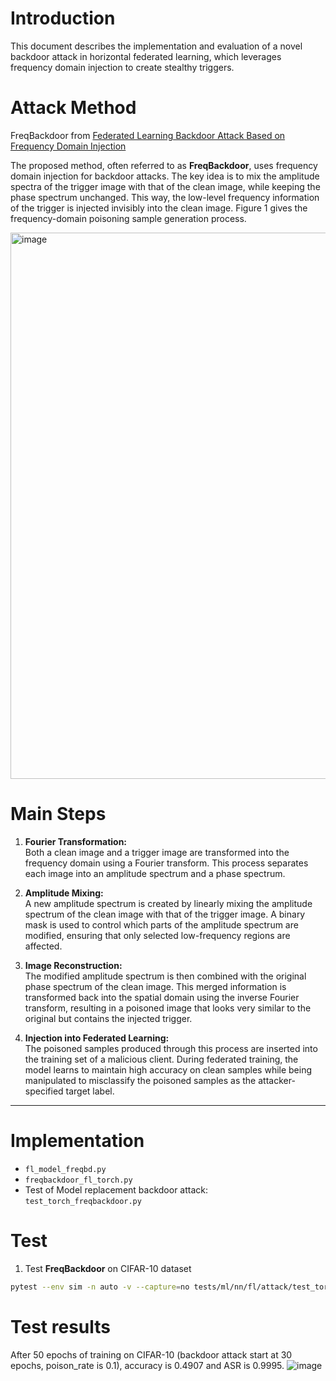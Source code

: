 # Introduction

This document describes the implementation and evaluation of a novel backdoor attack in horizontal federated learning, which leverages frequency domain injection to create stealthy triggers.

# Attack Method

FreqBackdoor from [Federated Learning Backdoor Attack Based on Frequency Domain Injection](https://www.mdpi.com/1099-4300/26/2/164/pdf)

The proposed method, often referred to as **FreqBackdoor**, uses frequency domain injection for backdoor attacks. The key idea is to mix the amplitude spectra of the trigger image with that of the clean image, while keeping the phase spectrum unchanged. This way, the low-level frequency information of the trigger is injected invisibly into the clean image. Figure 1 gives the frequency-domain poisoning sample generation process.

<img width="874" alt="image" src="https://github.com/user-attachments/assets/3cea383c-44f8-477c-8573-dae3b9827ca6" />


# Main Steps

1. **Fourier Transformation:**  
   Both a clean image and a trigger image are transformed into the frequency domain using a Fourier transform. This process separates each image into an amplitude spectrum and a phase spectrum.

2. **Amplitude Mixing:**  
   A new amplitude spectrum is created by linearly mixing the amplitude spectrum of the clean image with that of the trigger image. A binary mask is used to control which parts of the amplitude spectrum are modified, ensuring that only selected low-frequency regions are affected.

3. **Image Reconstruction:**  
   The modified amplitude spectrum is then combined with the original phase spectrum of the clean image. This merged information is transformed back into the spatial domain using the inverse Fourier transform, resulting in a poisoned image that looks very similar to the original but contains the injected trigger.

4. **Injection into Federated Learning:**  
   The poisoned samples produced through this process are inserted into the training set of a malicious client. During federated training, the model learns to maintain high accuracy on clean samples while being manipulated to misclassify the poisoned samples as the attacker-specified target label.

---
# Implementation

  - `fl_model_freqbd.py`
  - `freqbackdoor_fl_torch.py`
  - Test of Model replacement backdoor attack: `test_torch_freqbackdoor.py`

# Test

1. Test **FreqBackdoor** on CIFAR-10 dataset
   
```bash
pytest --env sim -n auto -v --capture=no tests/ml/nn/fl/attack/test_torch_freqbackdoor.py

```

# Test results

After 50 epochs of training on CIFAR-10 (backdoor attack start at 30 epochs, poison_rate is 0.1), accuracy is 0.4907 and ASR is 0.9995.
![image](https://github.com/user-attachments/assets/939e9762-941d-4702-ae90-69355ed3eb4e)
